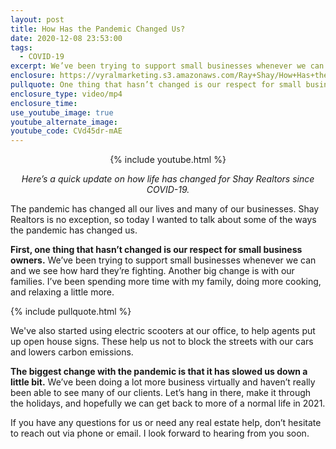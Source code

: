 ```yaml
---
layout: post
title: How Has the Pandemic Changed Us?
date: 2020-12-08 23:53:00
tags:
  - COVID-19
excerpt: We’ve been trying to support small businesses whenever we can.
enclosure: https://vyralmarketing.s3.amazonaws.com/Ray+Shay/How+Has+the+Pandemic+Changed+Us_.mp4
pullquote: One thing that hasn’t changed is our respect for small business owners.
enclosure_type: video/mp4
enclosure_time:
use_youtube_image: true
youtube_alternate_image:
youtube_code: CVd45dr-mAE
---
```


<div><center>{% include youtube.html %}</center></div>

<p style="text-align: center;"><em>Here’s a quick update on how life has changed for Shay Realtors since COVID-19.</em></p>

The pandemic has changed all our lives and many of our businesses. Shay Realtors is no exception, so today I wanted to talk about some of the ways the pandemic has changed us.

**First, one thing that hasn’t changed is our respect for small business owners.** We’ve been trying to support small businesses whenever we can and we see how hard they’re fighting. Another big change is with our families. I’ve been spending more time with my family, doing more cooking, and relaxing a little more.

{% include pullquote.html %}

We've also started using electric scooters at our office, to help agents put up open house signs. These help us not to block the streets with our cars and lowers carbon emissions.

**The biggest change with the pandemic is that it has slowed us down a little bit.** We’ve been doing a lot more business virtually and haven’t really been able to see many of our clients. Let’s hang in there, make it through the holidays, and hopefully we can get back to more of a normal life in 2021.

If you have any questions for us or need any real estate help, don’t hesitate to reach out via phone or email. I look forward to hearing from you soon.